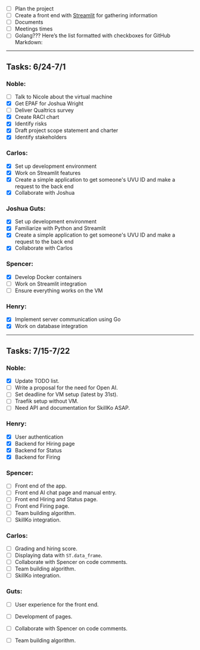 - [ ] Plan the project
- [ ] Create a front end with [Streamlit](https://streamlit.io/) for gathering information
- [ ] Documents
- [ ] Meetings times
- [ ] Golang???
Here’s the list formatted with checkboxes for GitHub Markdown:

---

## Tasks: 6/24-7/1

### Noble:
- [ ] Talk to Nicole about the virtual machine
- [x] Get EPAF for Joshua Wright
- [ ] Deliver Qualtrics survey
- [x] Create RACI chart
- [x] Identify risks
- [x] Draft project scope statement and charter
- [x] Identify stakeholders

### Carlos:
- [x] Set up development environment
- [x] Work on Streamlit features
- [x] Create a simple application to get someone's UVU ID and make a request to the back end
- [x] Collaborate with Joshua

### Joshua Guts:
- [x] Set up development environment
- [x] Familiarize with Python and Streamlit
- [x] Create a simple application to get someone's UVU ID and make a request to the back end
- [x] Collaborate with Carlos

### Spencer:
- [x] Develop Docker containers
- [ ] Work on Streamlit integration
- [ ] Ensure everything works on the VM

### Henry:
- [x] Implement server communication using Go
- [x] Work on database integration

---
## Tasks: 7/15-7/22

### Noble:
- [x]  Update TODO list.
- [ ]  Write a proposal for the need for Open AI.
- [ ]  Set deadline for VM setup (latest by 31st).
- [ ]  Traefik setup without VM.
- [ ]  Need API and documentation for SkillKo ASAP.

### Henry:
- [x]  User authentication 
- [x]  Backend for Hiring page 
- [x]  Backend for Status 
- [x]  Backend for Firing 

### Spencer:
- [ ]  Front end of the app.
- [ ]  Front end AI chat page and manual entry.
- [ ]  Front end Hiring and Status page.
- [ ]  Front end Firing page.
- [ ]  Team building algorithm.
- [ ]  SkillKo integration.

### Carlos:
- [ ]  Grading and hiring score.
- [ ]  Displaying data with `ST.data_frame`.
- [ ]  Collaborate with Spencer on code comments.
- [ ]  Team building algorithm.
- [ ]  SkillKo integration.

### Guts:
- [ ]  User experience for the front end.
- [ ]  Development of pages.
- [ ]  Collaborate with Spencer on code comments.
- [ ]  Team building algorithm.

